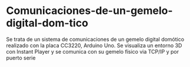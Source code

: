 # Comunicaciones-de-un-gemelo-digital-dom-tico
Se trata de un sistema de comunicaciones de un gemelo digital domótico realizado con la placa CC3220, Arduino Uno. Se visualiza un entorno 3D con Instant Player y se comunica con su gemelo físico via TCP/IP y por puerto serie
